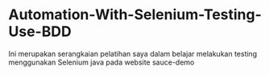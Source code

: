 # Automation-With-Selenium-Testing-Use-BDD
Ini merupakan serangkaian pelatihan saya dalam belajar melakukan testing menggunakan Selenium java  pada website sauce-demo
